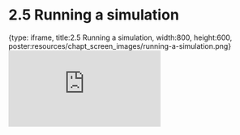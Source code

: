 # 2.5 Running a simulation
 
{type: iframe, title:2.5 Running a simulation, width:800, height:600, poster:resources/chapt_screen_images/running-a-simulation.png}
![](https://andrew-bortvin.github.io/slimNotes/no_toc/running-a-simulation.html)
 

 

